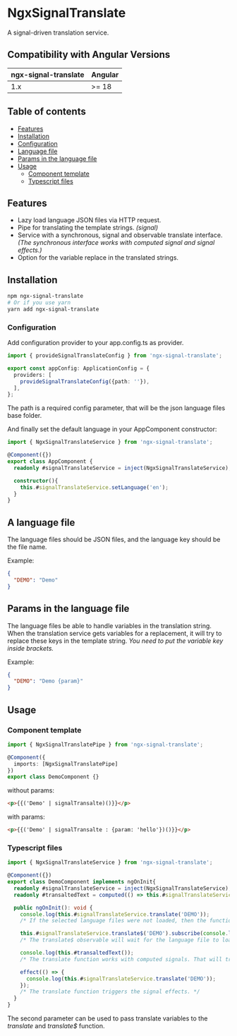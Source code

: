 # NgxSignalTranslate

A signal-driven translation service.

## Compatibility with Angular Versions

<table>
  <thead>
    <tr>
      <th>ngx-signal-translate</th>
      <th>Angular</th>
    </tr>
  </thead>
  <tbody>
    <tr>
      <td>
        1.x
      </td>
      <td>
        >= 18
      </td>
    </tr>
  </tbody>
</table>

## Table of contents

- [Features](#features)
- [Installation](#installation)
- [Configuration](#configuration)
- [Language file](#a-language-file)
- [Params in the language file](#params-in-the-language-file)
- [Usage](#usage)
  - [Component template](#component-template)
  - [Typescript files](#typescript-files)

## Features

* Lazy load language JSON files via HTTP request.
* Pipe for translating the template strings. _(signal)_
* Service with a synchronous, signal and observable translate interface. *(The synchronous interface works with computed signal and signal effects.)*
* Option for the variable replace in the translated strings.

## Installation

```bash
npm ngx-signal-translate
# Or if you use yarn
yarn add ngx-signal-translate
```

### Configuration

Add configuration provider to your app.config.ts as provider.

```ts
import { provideSignalTranslateConfig } from 'ngx-signal-translate';

export const appConfig: ApplicationConfig = {
  providers: [
    provideSignalTranslateConfig({path: ''}),
  ],
};
```

The path is a required config parameter, that will be the json language files base folder.

And finally set the default language in your AppComponent constructor:
```ts
import { NgxSignalTranslateService } from 'ngx-signal-translate';

@Component({})
export class AppComponent {
  readonly #signalTranslateService = inject(NgxSignalTranslateService);

  constructor(){
    this.#signalTranslateService.setLanguage('en');
  }
}
```

## A language file

The language files should be JSON files, and the language key should be the file name.

Example:
```json
{
  "DEMO": "Demo"
}
```


## Params in the language file

The language files be able to handle variables in the translation string. When the translation service gets variables for a replacement, it will try to replace these keys in the template string.
*You need to put the variable key inside brackets.*

Example:
```json
{
  "DEMO": "Demo {param}"
}
```

## Usage

### Component template

```ts
import { NgxSignalTranslatePipe } from 'ngx-signal-translate';

@Component({
  imports: [NgxSignalTranslatePipe]
})
export class DemoComponent {}
```

without params:

```html
<p>{{('Demo' | signalTransalte)()}}</p>
```

with params:

```html
<p>{{('Demo' | signalTransalte : {param: 'hello'})()}}</p>
```

### Typescript files

```ts
import { NgxSignalTranslateService } from 'ngx-signal-translate';

@Component({})
export class DemoComponent implements ngOnInit{
  readonly #signalTranslateService = inject(NgxSignalTranslateService);
  readonly #transaltedText = computed(() => this.#signalTranslateService.translate('DEMO'));

  public ngOnInit(): void {
    console.log(this.#signalTranslateService.translate('DEMO'));
    /* If the selected language files were not loaded, then the function will return with the translation key. */

    this.#signalTranslateService.translate$('DEMO').subscribe(console.log);
    /* The translate$ observable will wait for the language file to load. */

    console.log(this.#transaltedText());
    /* The translate function works with computed signals. That will trigger the value refresh when the language resource / selected language changed. */

    effect(() => {
      console.log(this.#signalTranslateService.translate('DEMO'));
    });
    /* The translate function triggers the signal effects. */
  }
}
```

The second parameter can be used to pass translate variables to the _translate_ and _translate$_ function.
